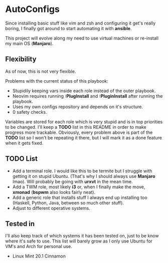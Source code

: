 # AutoConfigs

Since installing basic stuff like vim and zsh and configuring it get's really boring, I finally got around to start automating it with **ansible**.

This project will evolve along my need to use virtual machines or re-install my main OS (**Manjaro**).

## Flexibility

As of now, this is not very flexible. 

Problems with the current status of this playbook:

- Stupidily keeping vars inside each role instead of the outer playbook.
- Neovim requires running **:PlugInstall** and **:PluginInstall** after running the playbook.
-  Uses my own configs repository and depends on it's structure.
-  0 safety checks.

Variables are stored for each role which is very stupid and is in top priorities to be changed.
I'll keep a **TODO** list in this README in order to make progress more trackable.
Obviously, every problem above is part of the **TODO** list so I won't be repeating it there, but I will mark it as a done feature when it gets fixed.

## TODO List
- Add a terminal role. I would like this to be termite but I struggle with getting it on stupid Ubuntu. (That's why I should always use **Manjaro** lmao). Will probably be going with **urxvt** in the mean time.
- Add a TWM role, most likely **i3** or, when I finally make the move, **xmonad** (**bspwm** also looks fairly neat).
- Add a generic role that installs stuff I always end up installing too (Haskell, Python, Java, between so much other stuff).
- Adjust to different operative systems.

## Tested in

I'll also keep track of which systems it has been tested on, just to be know where it's safe to use. This list will barely grow as I only use Ubuntu for VM's and Arch for personal use.

- Linux Mint 20.1 Cinnamon 
